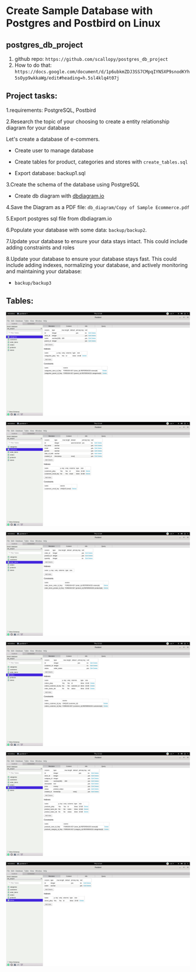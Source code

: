 # Create Sample Database with Postgres and Postbird on Linux

## postgres_db_project

1. github repo: `https://github.com/scallopy/postgres_db_project`
2. How to do that: `https://docs.google.com/document/d/1p6ubkmZDJ3SS7CMpqIYN5XP9snodKYh5sOyp9wkkaWg/edit#heading=h.5sl4klq4t07j`

## Project tasks:

1.requirements: PostgreSQL, Postbird

2.Research the topic of your choosing to create a entity relationship diagram for your database

Let's create a database of e-commers.

- Create user to manage database

- Create tables for product, categories and stores with `create_tables.sql`

- Export database: backup1.sql

3.Create the schema of the database using PostgreSQL

- Create db diagram with  [dbdiagram.io](https://dbdiagram.io/home)

4.Save the Diagram as a PDF file: `db_diagram/Copy of Sample Ecommerce.pdf`

5.Export postgres sql file from dbdiagram.io

6.Populate your database with some data: `backup/backup2`.

7.Update your database to ensure your data stays intact. This could include adding constraints and roles

8.Update your database to ensure your database stays fast. This could include adding indexes, normalizing your database, and actively monitoring and maintaining your database:

- `backup/backup3`

## Tables:

![Table categories](images/table_categories.png)

![Table customers](images/table_customers.png)

![Table order_items](images/table_order_items.png)

![Table orders](images/table_orders.png)

![Table products](images/table_products.png)

![Table stores](images/table_stores.png)
